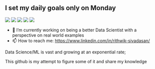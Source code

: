 
## I set my daily goals only on Monday
![](https://img.shields.io/badge/<LinkdIn>-informational?style=flat&logo=<LOGO_NAME>&logoColor=white&color=2bbc8a)
![](https://img.shields.io/badge/<XGB>-informational?style=flat&logo=<LOGO_NAME>&logoColor=white&color=2bbc8a)
![](https://img.shields.io/badge/<LGBM>-informational?style=flat&logo=<LOGO_NAME>&logoColor=white&color=2bbc8a)
![](https://img.shields.io/badge/<Forecasting>-informational?style=flat&logo=<LOGO_NAME>&logoColor=white&color=2bbc8a)
![](https://img.shields.io/badge/<NLP>-informational?style=flat&logo=<LOGO_NAME>&logoColor=white&color=2bbc8a)


- 🔭 I’m currently working on being a better Data Scientist with a perspective on real world examples
- 📫 How to reach me: https://www.linkedin.com/in/rithwik-sivadasan/


<!--
**hamzafarooq/hamzafarooq** is a ✨ _special_ ✨ repository because its `README.md` (this file) appears on your GitHub profile.

Here are some ideas to get you started:

- 🔭 I’m currently working on ...
- 🌱 I’m currently learning ...
- 👯 I’m looking to collaborate on ...
- 🤔 I’m looking for help with ...
- 💬 Ask me about ...
- 📫 How to reach me: ...
- 😄 Pronouns: ...
- ⚡ Fun fact: ...
-->


Data Science/ML is vast and growing at an exponential rate; 

This github is my attempt to figure some of it and share my knowledge
